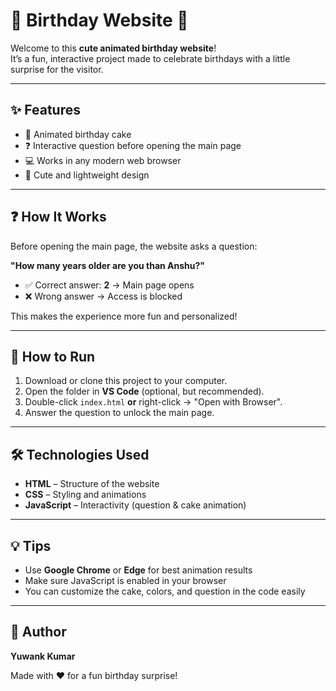 # 🎉 Birthday Website 🎂

Welcome to this **cute animated birthday website**!  
It’s a fun, interactive project made to celebrate birthdays with a little surprise for the visitor.

---

## ✨ Features
- 🎂 Animated birthday cake  
- ❓ Interactive question before opening the main page  
- 💻 Works in any modern web browser  
- 🎨 Cute and lightweight design  

---

## ❓ How It Works
Before opening the main page, the website asks a question:

**"How many years older are you than Anshu?"**  

- ✅ Correct answer: **2** → Main page opens  
- ❌ Wrong answer → Access is blocked  

This makes the experience more fun and personalized!  

---

## 🚀 How to Run
1. Download or clone this project to your computer.  
2. Open the folder in **VS Code** (optional, but recommended).  
3. Double-click `index.html` **or** right-click → "Open with Browser".  
4. Answer the question to unlock the main page.  

---

## 🛠️ Technologies Used
- **HTML** – Structure of the website  
- **CSS** – Styling and animations  
- **JavaScript** – Interactivity (question & cake animation)  

---

## 💡 Tips
- Use **Google Chrome** or **Edge** for best animation results  
- Make sure JavaScript is enabled in your browser  
- You can customize the cake, colors, and question in the code easily  

---

## 👤 Author
**Yuwank Kumar**  

Made with ❤️ for a fun birthday surprise!
